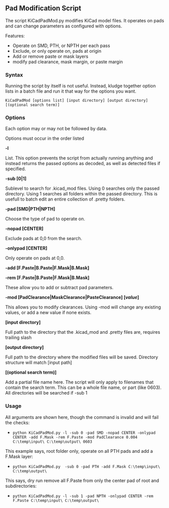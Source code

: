 ## Pad Modification Script

The script KiCadPadMod.py modifies KiCad model files.  It operates on pads and can change parameters as configured with options.

Features:

* Operate on SMD, PTH, or NPTH per each pass
* Exclude, or only operate on, pads at origin
* Add or remove paste or mask layers
* modify pad clearance, mask margin, or paste margin

### Syntax

Running the script by itself is not useful.  Instead, kludge together option lists in a batch file and run it that way for the options you want.

`KiCadPadMod [options list] [input directory] [output directory] [(optional search term)]`

### Options

Each option may or may not be followed by data.

Options must occur in the order listed

**-l**

List.  This option prevents the script from actually running anything and instead returns the passed options as decoded, as well as detected files if specified.

**-sub [0|1]**

Sublevel to search for .kicad_mod files.  Using 0 searches only the passed directory.  Using 1 searches all folders within the passed directory.  This is usefull to batch edit an entire collection of .pretty folders.

**-pad [SMD|PTH|NPTH]**

Choose the type of pad to operate on.

**-nopad [CENTER]**

Exclude pads at 0,0 from the search.

**-onlypad [CENTER]**

Only operate on pads at 0,0.

**-add [F.Paste|B.Paste|F.Mask|B.Mask]**

**-rem [F.Paste|B.Paste|F.Mask|B.Mask]**

These allow you to add or subtract pad parameters.

**-mod [PadClearance|MaskClearance|PasteClearance] [*value*]**

This allows you to modify clearances.  Using -mod will change any existing values, or add a new value if none exists.

**[input directory]**

Full path to the directory that the .kicad_mod and .pretty files are, requires trailing slash

**[output directory]**

Full path to the directory where the modified files will be saved.  Directory structure will match [input path]

**[(optional search term)]**

Add a partial file name here.  The script will only apply to filenames that contain the search term.  This can be a whole file name, or part (like 0603).  All directories will be searched if -sub 1

### Usage

All arguments are shown here, though the command is invalid and will fail the checks:

* `python KiCadPadMod.py -l -sub 0 -pad SMD -nopad CENTER -onlypad CENTER -add F.Mask -rem F.Paste -mod PadClearance 0.004 C:\temp\input\ C:\temp\output\ 0603`

This example says, root folder only, operate on all PTH pads and add a F.Mask layer:

* `python KiCadPadMod.py  -sub 0 -pad PTH -add F.Mask C:\temp\input\ C:\temp\output\`

This says, dry run remove all F.Paste from only the center pad of root and subdirectories:

* `python KiCadPadMod.py -l -sub 1 -pad NPTH -onlypad CENTER -rem F.Paste C:\temp\input\ C:\temp\output\`